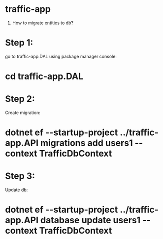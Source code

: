 # traffic-app

1. How to migrate entities to db?
# Step 1:
go to traffic-app.DAL using package manager console:
# cd traffic-app.DAL

# Step 2:
Create migration:
# dotnet ef --startup-project ../traffic-app.API migrations add users1 --context TrafficDbContext

# Step 3:
Update db:
# dotnet ef --startup-project ../traffic-app.API database update users1 --context TrafficDbContext

